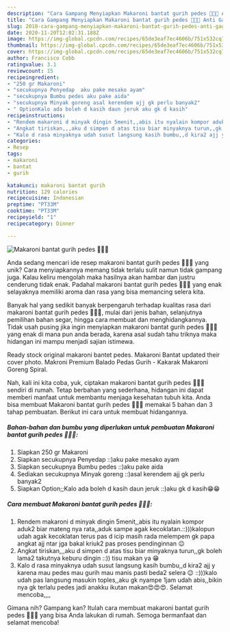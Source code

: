 ```yaml
---
description: "Cara Gampang Menyiapkan Makaroni bantat gurih pedes 🌼🌼🌼 Anti Gagal"
title: "Cara Gampang Menyiapkan Makaroni bantat gurih pedes 🌼🌼🌼 Anti Gagal"
slug: 2010-cara-gampang-menyiapkan-makaroni-bantat-gurih-pedes-anti-gagal
date: 2020-11-20T12:02:31.188Z
image: https://img-global.cpcdn.com/recipes/65de3eaf7ec4606b/751x532cq70/makaroni-bantat-gurih-pedes-🌼🌼🌼-foto-resep-utama.jpg
thumbnail: https://img-global.cpcdn.com/recipes/65de3eaf7ec4606b/751x532cq70/makaroni-bantat-gurih-pedes-🌼🌼🌼-foto-resep-utama.jpg
cover: https://img-global.cpcdn.com/recipes/65de3eaf7ec4606b/751x532cq70/makaroni-bantat-gurih-pedes-🌼🌼🌼-foto-resep-utama.jpg
author: Francisco Cobb
ratingvalue: 3.1
reviewcount: 15
recipeingredient:
- "250 gr Makaroni"
- "secukupnya Penyedap  aku pake mesako ayam"
- "secukupnya Bumbu pedes aku pake aida"
- "secukupnya Minyak goreng asal kerendem ajj gk perlu banyak2"
- " OptionKalo ada boleh d kasih daun jeruk aku gk d kasih"
recipeinstructions:
- "Rendem makaroni d minyak dingin 5menit,,abis itu nyalain kompor aduk2 biar mateng nya rata,,aduk sampe agak kecoklatan.::)))kalopun udah agak kecoklatan terus pas d icip masih rada melempem gk papa angkat ajj ntar jga bakal kriuk2 pas proses pendinginnan 😉"
- "Angkat tiriskan,,,aku d simpen d atas tisu biar minyaknya turun,,gk boleh lama2 takutnya keburu dingin ::)) tisu makan ya 😁"
- "Kalo d rasa minyaknya udah susut langsung kasih bumbu,,d kira2 ajj y karena mau pedes mau gurih mau manis pasti beda2 selera 😉 ::)))kalo udah pas langsung masukin toples,,aku gk nyampe 1jam udah abis,,bikin nya gk terlalu pedes jadi anakku ikutan makan😍😍😍. Selamat mencoba,,,,"
categories:
- Resep
tags:
- makaroni
- bantat
- gurih

katakunci: makaroni bantat gurih 
nutrition: 129 calories
recipecuisine: Indonesian
preptime: "PT33M"
cooktime: "PT33M"
recipeyield: "1"
recipecategory: Dinner

---
```



![Makaroni bantat gurih pedes 🌼🌼🌼](https://img-global.cpcdn.com/recipes/65de3eaf7ec4606b/751x532cq70/makaroni-bantat-gurih-pedes-🌼🌼🌼-foto-resep-utama.jpg)

Anda sedang mencari ide resep makaroni bantat gurih pedes 🌼🌼🌼 yang unik? Cara menyiapkannya memang tidak terlalu sulit namun tidak gampang juga. Kalau keliru mengolah maka hasilnya akan hambar dan justru cenderung tidak enak. Padahal makaroni bantat gurih pedes 🌼🌼🌼 yang enak selayaknya memiliki aroma dan rasa yang bisa memancing selera kita.

Banyak hal yang sedikit banyak berpengaruh terhadap kualitas rasa dari makaroni bantat gurih pedes 🌼🌼🌼, mulai dari jenis bahan, selanjutnya pemilihan bahan segar, hingga cara membuat dan menghidangkannya. Tidak usah pusing jika ingin menyiapkan makaroni bantat gurih pedes 🌼🌼🌼 yang enak di mana pun anda berada, karena asal sudah tahu triknya maka hidangan ini mampu menjadi sajian istimewa.

Ready stock original makaroni bantet pedes. Makaroni Bantat updated their cover photo. Makroni Premium Balado Pedas Gurih - Kakarak Makaroni Goreng Spiral.


Nah, kali ini kita coba, yuk, ciptakan makaroni bantat gurih pedes 🌼🌼🌼 sendiri di rumah. Tetap berbahan yang sederhana, hidangan ini dapat memberi manfaat untuk membantu menjaga kesehatan tubuh kita. Anda bisa membuat Makaroni bantat gurih pedes 🌼🌼🌼 memakai 5 bahan dan 3 tahap pembuatan. Berikut ini cara untuk membuat hidangannya.

<!--inarticleads1-->

##### Bahan-bahan dan bumbu yang diperlukan untuk pembuatan Makaroni bantat gurih pedes 🌼🌼🌼:

1. Siapkan 250 gr Makaroni
1. Siapkan secukupnya Penyedap  ::)aku pake mesako ayam
1. Siapkan secukupnya Bumbu pedes ::)aku pake aida
1. Sediakan secukupnya Minyak goreng ::)asal kerendem ajj gk perlu banyak2
1. Siapkan  Option;;Kalo ada boleh d kasih daun jeruk ::)aku gk d kasih😁😁




<!--inarticleads2-->

##### Cara membuat Makaroni bantat gurih pedes 🌼🌼🌼:

1. Rendem makaroni d minyak dingin 5menit,,abis itu nyalain kompor aduk2 biar mateng nya rata,,aduk sampe agak kecoklatan.::)))kalopun udah agak kecoklatan terus pas d icip masih rada melempem gk papa angkat ajj ntar jga bakal kriuk2 pas proses pendinginnan 😉
1. Angkat tiriskan,,,aku d simpen d atas tisu biar minyaknya turun,,gk boleh lama2 takutnya keburu dingin ::)) tisu makan ya 😁
1. Kalo d rasa minyaknya udah susut langsung kasih bumbu,,d kira2 ajj y karena mau pedes mau gurih mau manis pasti beda2 selera 😉 ::)))kalo udah pas langsung masukin toples,,aku gk nyampe 1jam udah abis,,bikin nya gk terlalu pedes jadi anakku ikutan makan😍😍😍. Selamat mencoba,,,,




Gimana nih? Gampang kan? Itulah cara membuat makaroni bantat gurih pedes 🌼🌼🌼 yang bisa Anda lakukan di rumah. Semoga bermanfaat dan selamat mencoba!

